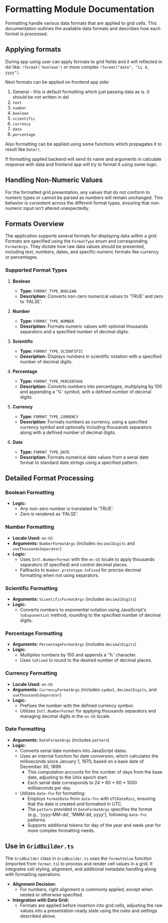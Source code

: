 # Formatting Module Documentation

Formatting handle various data formats that are applied to grid cells. This documentation outlines the available data formats and describes how each format is processed.

## Applying formats

During app using user can apply formats to grid fields and it will reflected in dsl like: `!format('boolean')` or more complex `!format("date", "LL d, yyyy")`.

Next formats can be applied on frontend app side:

1. General - this is default formatting which just passing data as is. It should be not written in dsl
2. `text`
3. `number`
4. `boolean`
5. `scientific`
6. `currency`
7. `date`
8. `percentage`

Also formatting can be applied using some functions which propagates it to result like `Date()`.

If formatting applied backend will send its name and arguments in calculate response with data and frontend app will try to format it using some logic.

## Handling Non-Numeric Values

For the formatted grid presentation, any values that do not conform to numeric types or cannot be parsed as numbers will remain unchanged. This behavior is consistent across the different format types, ensuring that non-numeric input isn’t altered unexpectedly.

## Formats Overview

The application supports several formats for displaying data within a grid. Formats are specified using the `FormatType` enum and corresponding `FormatArgs`. They dictate how raw data values should be presented, including text, numbers, dates, and specific numeric formats like currency or percentages.

### Supported Format Types

1. **Boolean**

   - **Type:** `FORMAT_TYPE_BOOLEAN`
   - **Description:** Converts non-zero numerical values to 'TRUE' and zero to 'FALSE'.

2. **Number**

   - **Type:** `FORMAT_TYPE_NUMBER`
   - **Description:** Formats numeric values with optional thousands separators and a specified number of decimal digits.

3. **Scientific**

   - **Type:** `FORMAT_TYPE_SCIENTIFIC`
   - **Description:** Displays numbers in scientific notation with a specified number of decimal digits.

4. **Percentage**

   - **Type:** `FORMAT_TYPE_PERCENTAGE`
   - **Description:** Converts numbers into percentages, multiplying by 100 and appending a '%' symbol, with a defined number of decimal digits.

5. **Currency**

   - **Type:** `FORMAT_TYPE_CURRENCY`
   - **Description:** Formats numbers as currency, using a specified currency symbol and optionally including thousands separators along with a defined number of decimal digits.

6. **Date**
   - **Type:** `FORMAT_TYPE_DATE`
   - **Description:** Formats numerical date values from a serial date format to standard date strings using a specified pattern.

## Detailed Format Processing

### Boolean Formatting

- **Logic:**
  - Any non-zero number is translated to 'TRUE'.
  - Zero is rendered as 'FALSE'.

### Number Formatting

- **Locale Used:** `en-US`
- **Arguments:** `NumberFormatArgs` (includes `decimalDigits` and `useThousandsSeparator`)
- **Logic:**
  - Uses `Intl.NumberFormat` with the `en-US` locale to apply thousands separators (if specified) and control decimal places.
  - Fallbacks to `Number.prototype.toFixed` for precise decimal formatting when not using separators.

### Scientific Formatting

- **Arguments:** `ScientificFormatArgs` (includes `decimalDigits`)
- **Logic:**
  - Converts numbers to exponential notation using JavaScript's `toExponential` method, rounding to the specified number of decimal digits.

### Percentage Formatting

- **Arguments:** `PercentageFormatArgs` (includes `decimalDigits`)
- **Logic:**
  - Multiplies numbers by 100 and appends a '%' character.
  - Uses `toFixed` to round to the desired number of decimal places.

### Currency Formatting

- **Locale Used:** `en-US`
- **Arguments:** `CurrencyFormatArgs` (includes `symbol`, `decimalDigits`, and `useThousandsSeparator`)
- **Logic:**
  - Prefixes the number with the defined currency symbol.
  - Utilizes `Intl.NumberFormat` for applying thousands separators and managing decimal digits in the `en-US` locale.

### Date Formatting

- **Arguments:** `DateFormatArgs` (includes `pattern`)
- **Logic:**
  - Converts serial date numbers into JavaScript dates.
  - Uses an internal function for date conversion, which calculates the milliseconds since January 1, 1970, based on a base date of December 30, 1899.
    - This computation accounts for the number of days from the base date, adjusting to the Unix epoch start.
    - Each serial date corresponds to 24 \* 60 \* 60 \* 1000 milliseconds per day.
  - Utilizes `date-fns` for formatting:
    - Employs `formatDate` from `date-fns` with `UTCDateMini`, ensuring that the date is created and formatted in UTC.
    - The `pattern` provided in `DateFormatArgs` specifies the format (e.g., 'yyyy-MM-dd', 'MMM dd, yyyy'), following `date-fns` patterns.
    - Supports additional tokens for day of the year and week year for more complex formatting needs.

## Use in `GridBuilder.ts`

The `GridBuilder` class in `GridBuilder.ts` uses the `formatValue` function (imported from `format.ts`) to process and render cell values in a grid. It integrates cell styling, alignment, and additional metadata handling along with formatting operations.

- **Alignment Decision:**
  - For numbers, right alignment is commonly applied, except when nested or otherwise specified.
- **Integration with Data Grid:**
  - Formats are applied before insertion into grid cells, adjusting the raw values into a presentation-ready state using the rules and settings described above.
